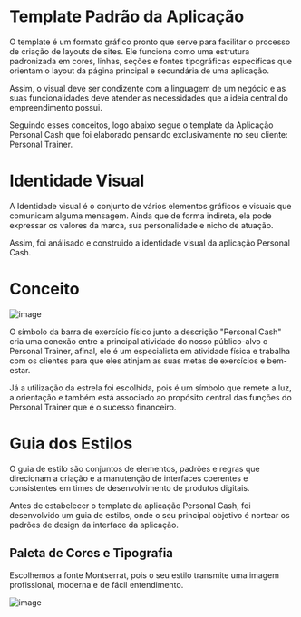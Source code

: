 # Template Padrão da Aplicação

O template é um formato gráfico pronto que serve para facilitar o processo de criação de layouts de sites. Ele funciona como uma estrutura padronizada em cores, linhas, seções e fontes tipográficas específicas que orientam o layout da página principal e secundária de uma aplicação.

Assim, o visual deve ser condizente com a linguagem de um negócio e as suas funcionalidades deve atender as necessidades que a ideia central do empreendimento possui.

Seguindo esses conceitos, logo abaixo segue o template da Aplicação Personal Cash que foi elaborado pensando exclusivamente no seu cliente: Personal Trainer.

# Identidade Visual

A Identidade visual é o conjunto de vários elementos gráficos e visuais que comunicam alguma mensagem. Ainda que de forma indireta, ela pode expressar os valores da marca, sua personalidade e nicho de atuação.

Assim, foi análisado e construido a identidade visual da aplicação Personal Cash.

# Conceito

![image](https://github.com/ICEI-PUC-Minas-PMV-ADS/ads-2024-1-e3-proj-mov-t5-personalcash/assets/126628545/9a750b48-b7b4-4e18-895f-99cea49c3ab6)

O símbolo da barra de exercício físico junto a descrição "Personal Cash" cria uma conexão entre a principal atividade do nosso público-alvo o Personal Trainer, afinal, ele é um especialista em atividade física e trabalha com os clientes para que eles atinjam as suas metas de exercícios e bem-estar.

Já a utilização da estrela foi escolhida, pois é um símbolo que remete a luz, a orientação e também está associado ao propósito central das funções do Personal Trainer que é o sucesso financeiro.

# Guia dos Estilos

O guia de estilo são conjuntos de elementos, padrões e regras que direcionam a criação e a manutenção de interfaces coerentes e consistentes em times de desenvolvimento de produtos digitais.

Antes de estabelecer o template da aplicação Personal Cash, foi desenvolvido um guia de estilos, onde o seu principal objetivo é nortear os padrões de design da interface da aplicação.

## Paleta de Cores e Tipografia




Escolhemos a fonte Montserrat, pois o seu estilo transmite uma imagem profissional, moderna e de fácil entendimento.

![image](https://github.com/ICEI-PUC-Minas-PMV-ADS/ads-2024-1-e3-proj-mov-t5-personalcash/assets/126628545/c8639d9a-cc5e-4767-bbde-8ee7533fb215)








